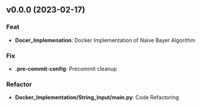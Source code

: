 ## v0.0.0 (2023-02-17)

### Feat

- **Docer_Implemenation**: Docker Implementation of Naive Bayer Algorithm

### Fix

- **.pre-commit-config**: Precommit cleanup 

### Refactor

- **Docker_Implementation/String_Input/main.py**: Code Refactoring
